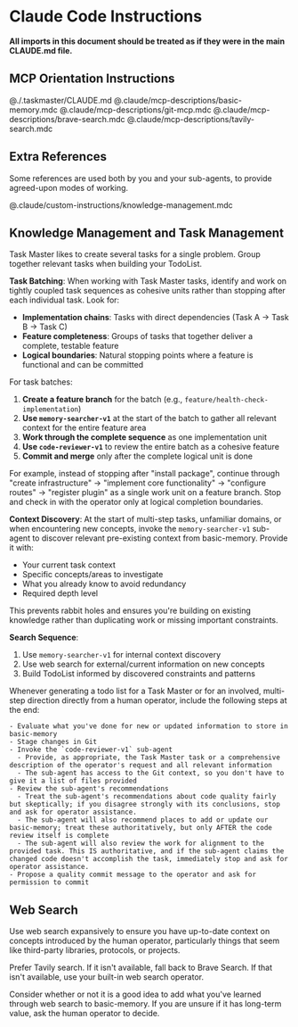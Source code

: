 # Claude Code Instructions
**All imports in this document should be treated as if they were in the main CLAUDE.md file.**

## MCP Orientation Instructions
@./.taskmaster/CLAUDE.md
@.claude/mcp-descriptions/basic-memory.mdc
@.claude/mcp-descriptions/git-mcp.mdc
@.claude/mcp-descriptions/brave-search.mdc
@.claude/mcp-descriptions/tavily-search.mdc

## Extra References
Some references are used both by you and your sub-agents, to provide agreed-upon modes of working.

@.claude/custom-instructions/knowledge-management.mdc

## Knowledge Management and Task Management

Task Master likes to create several tasks for a single problem. Group together relevant tasks when building your TodoList. 

**Task Batching**: When working with Task Master tasks, identify and work on tightly coupled task sequences as cohesive units rather than stopping after each individual task. Look for:
- **Implementation chains**: Tasks with direct dependencies (Task A → Task B → Task C)
- **Feature completeness**: Groups of tasks that together deliver a complete, testable feature
- **Logical boundaries**: Natural stopping points where a feature is functional and can be committed

For task batches:
1. **Create a feature branch** for the batch (e.g., `feature/health-check-implementation`)
2. **Use `memory-searcher-v1`** at the start of the batch to gather all relevant context for the entire feature area
3. **Work through the complete sequence** as one implementation unit
4. **Use `code-reviewer-v1`** to review the entire batch as a cohesive feature
5. **Commit and merge** only after the complete logical unit is done

For example, instead of stopping after "install package", continue through "create infrastructure" → "implement core functionality" → "configure routes" → "register plugin" as a single work unit on a feature branch. Stop and check in with the operator only at logical completion boundaries.

**Context Discovery**: At the start of multi-step tasks, unfamiliar domains, or when encountering new concepts, invoke the `memory-searcher-v1` sub-agent to discover relevant pre-existing context from basic-memory. Provide it with:
- Your current task context
- Specific concepts/areas to investigate  
- What you already know to avoid redundancy
- Required depth level

This prevents rabbit holes and ensures you're building on existing knowledge rather than duplicating work or missing important constraints.

**Search Sequence**: 
1. Use `memory-searcher-v1` for internal context discovery
2. Use web search for external/current information on new concepts
3. Build TodoList informed by discovered constraints and patterns

Whenever generating a todo list for a Task Master or for an involved, multi-step direction directly from a human operator, include the following steps at the end:

```
- Evaluate what you've done for new or updated information to store in basic-memory
- Stage changes in Git
- Invoke the `code-reviewer-v1` sub-agent
  - Provide, as appropriate, the Task Master task or a comprehensive description of the operator's request and all relevant information
  - The sub-agent has access to the Git context, so you don't have to give it a list of files provided
- Review the sub-agent's recommendations
  - Treat the sub-agent's recommendations about code quality fairly but skeptically; if you disagree strongly with its conclusions, stop and ask for operator assistance.
  - The sub-agent will also recommend places to add or update our basic-memory; treat these authoritatively, but only AFTER the code review itself is complete
  - The sub-agent will also review the work for alignment to the provided task. This IS authoritative, and if the sub-agent claims the changed code doesn't accomplish the task, immediately stop and ask for operator assistance.
- Propose a quality commit message to the operator and ask for permission to commit
```

## Web Search
Use web search expansively to ensure you have up-to-date context on concepts introduced by the human operator, particularly things that seem like third-party libraries, protocols, or projects.

Prefer Tavily search. If it isn't available, fall back to Brave Search. If that isn't available, use your built-in web search operator.

Consider whether or not it is a good idea to add what you've learned through web search to basic-memory. If you are unsure if it has long-term value, ask the human operator to decide.